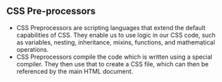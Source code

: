 ## CSS Pre-processors
* CSS Preprocessors are scripting languages that extend the default capabilities of CSS. They enable us to use logic in our CSS code, such as variables, nesting, inheritance, mixins, functions, and mathematical operations.
* CSS Preprocessors compile the code which is written using a special compiler. They then use that to create a CSS file, which can then be referenced by the main HTML document.


